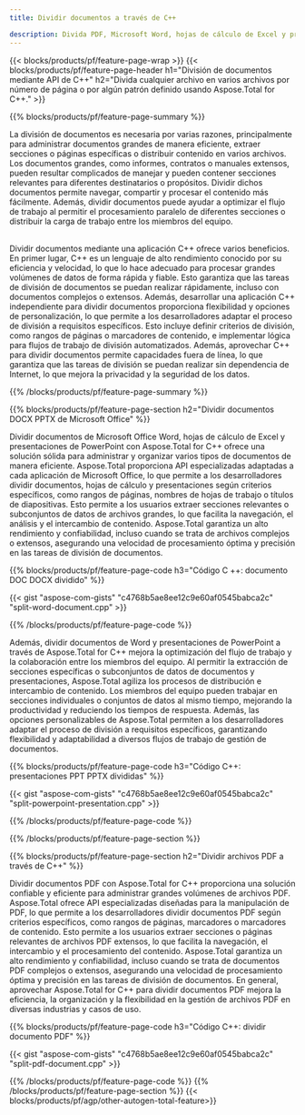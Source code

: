 ```yaml
---
title: Dividir documentos a través de C++ 

description: Divida PDF, Microsoft Word, hojas de cálculo de Excel y presentaciones de PowerPoint a través de su aplicación C++. Divida el documento por número de página o por algún patrón predefinido.
---
```


{{< blocks/products/pf/feature-page-wrap >}}
{{< blocks/products/pf/feature-page-header h1="División de documentos mediante API de C++" h2="Divida cualquier archivo en varios archivos por número de página o por algún patrón definido usando Aspose.Total for C++." >}}

{{% blocks/products/pf/feature-page-summary %}}

La división de documentos es necesaria por varias razones, principalmente para administrar documentos grandes de manera eficiente, extraer secciones o páginas específicas o distribuir contenido en varios archivos. Los documentos grandes, como informes, contratos o manuales extensos, pueden resultar complicados de manejar y pueden contener secciones relevantes para diferentes destinatarios o propósitos. Dividir dichos documentos permite navegar, compartir y procesar el contenido más fácilmente. Además, dividir documentos puede ayudar a optimizar el flujo de trabajo al permitir el procesamiento paralelo de diferentes secciones o distribuir la carga de trabajo entre los miembros del equipo. <br /><br />

Dividir documentos mediante una aplicación C++ ofrece varios beneficios. En primer lugar, C++ es un lenguaje de alto rendimiento conocido por su eficiencia y velocidad, lo que lo hace adecuado para procesar grandes volúmenes de datos de forma rápida y fiable. Esto garantiza que las tareas de división de documentos se puedan realizar rápidamente, incluso con documentos complejos o extensos. Además, desarrollar una aplicación C++ independiente para dividir documentos proporciona flexibilidad y opciones de personalización, lo que permite a los desarrolladores adaptar el proceso de división a requisitos específicos. Esto incluye definir criterios de división, como rangos de páginas o marcadores de contenido, e implementar lógica para flujos de trabajo de división automatizados. Además, aprovechar C++ para dividir documentos permite capacidades fuera de línea, lo que garantiza que las tareas de división se puedan realizar sin dependencia de Internet, lo que mejora la privacidad y la seguridad de los datos. 

{{% /blocks/products/pf/feature-page-summary  %}}

{{% blocks/products/pf/feature-page-section  h2="Dividir documentos DOCX PPTX de Microsoft Office" %}}

Dividir documentos de Microsoft Office Word, hojas de cálculo de Excel y presentaciones de PowerPoint con Aspose.Total for C++ ofrece una solución sólida para administrar y organizar varios tipos de documentos de manera eficiente. Aspose.Total proporciona API especializadas adaptadas a cada aplicación de Microsoft Office, lo que permite a los desarrolladores dividir documentos, hojas de cálculo y presentaciones según criterios específicos, como rangos de páginas, nombres de hojas de trabajo o títulos de diapositivas. Esto permite a los usuarios extraer secciones relevantes o subconjuntos de datos de archivos grandes, lo que facilita la navegación, el análisis y el intercambio de contenido. Aspose.Total garantiza un alto rendimiento y confiabilidad, incluso cuando se trata de archivos complejos o extensos, asegurando una velocidad de procesamiento óptima y precisión en las tareas de división de documentos.

{{% blocks/products/pf/feature-page-code h3="Código C ++: documento DOC DOCX dividido" %}}

{{< gist "aspose-com-gists" "c4768b5ae8ee12c9e60af0545babca2c" "split-word-document.cpp" >}}

{{% /blocks/products/pf/feature-page-code  %}}

Además, dividir documentos de Word y presentaciones de PowerPoint a través de Aspose.Total for C++ mejora la optimización del flujo de trabajo y la colaboración entre los miembros del equipo. Al permitir la extracción de secciones específicas o subconjuntos de datos de documentos y presentaciones, Aspose.Total agiliza los procesos de distribución e intercambio de contenido. Los miembros del equipo pueden trabajar en secciones individuales o conjuntos de datos al mismo tiempo, mejorando la productividad y reduciendo los tiempos de respuesta. Además, las opciones personalizables de Aspose.Total permiten a los desarrolladores adaptar el proceso de división a requisitos específicos, garantizando flexibilidad y adaptabilidad a diversos flujos de trabajo de gestión de documentos.

{{% blocks/products/pf/feature-page-code h3="Código C++: presentaciones PPT PPTX divididas" %}}

{{< gist "aspose-com-gists" "c4768b5ae8ee12c9e60af0545babca2c" "split-powerpoint-presentation.cpp" >}}

{{% /blocks/products/pf/feature-page-code  %}}

{{% /blocks/products/pf/feature-page-section %}}

{{% blocks/products/pf/feature-page-section  h2="Dividir archivos PDF a través de C++" %}}

Dividir documentos PDF con Aspose.Total for C++ proporciona una solución confiable y eficiente para administrar grandes volúmenes de archivos PDF. Aspose.Total ofrece API especializadas diseñadas para la manipulación de PDF, lo que permite a los desarrolladores dividir documentos PDF según criterios específicos, como rangos de páginas, marcadores o marcadores de contenido. Esto permite a los usuarios extraer secciones o páginas relevantes de archivos PDF extensos, lo que facilita la navegación, el intercambio y el procesamiento del contenido. Aspose.Total garantiza un alto rendimiento y confiabilidad, incluso cuando se trata de documentos PDF complejos o extensos, asegurando una velocidad de procesamiento óptima y precisión en las tareas de división de documentos. En general, aprovechar Aspose.Total for C++ para dividir documentos PDF mejora la eficiencia, la organización y la flexibilidad en la gestión de archivos PDF en diversas industrias y casos de uso.

{{% blocks/products/pf/feature-page-code h3="Código C++: dividir documento PDF" %}}

{{< gist "aspose-com-gists" "c4768b5ae8ee12c9e60af0545babca2c" "split-pdf-document.cpp" >}}

{{% /blocks/products/pf/feature-page-code  %}}
{{% /blocks/products/pf/feature-page-section %}}
{{< blocks/products/pf/agp/other-autogen-total-feature>}}